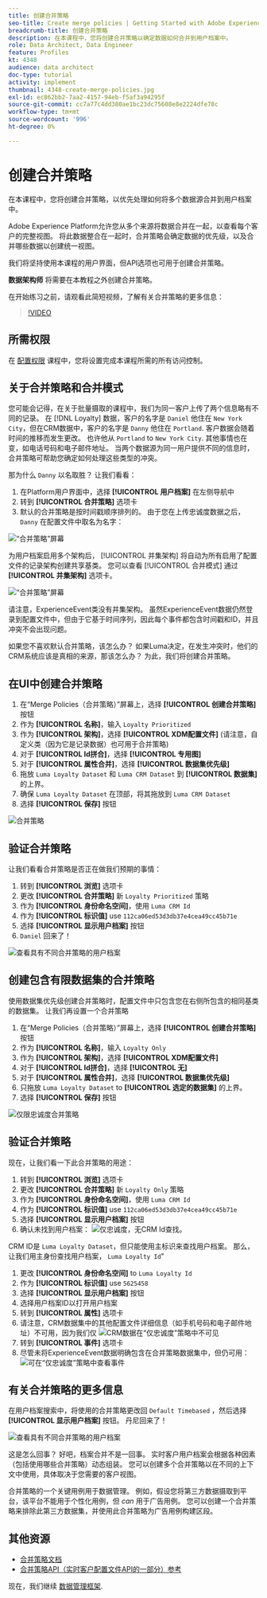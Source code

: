 ```yaml
---
title: 创建合并策略
seo-title: Create merge policies | Getting Started with Adobe Experience Platform for Data Architects and Data Engineers
breadcrumb-title: 创建合并策略
description: 在本课程中，您将创建合并策略以确定数据如何合并到用户档案中。
role: Data Architect, Data Engineer
feature: Profiles
kt: 4348
audience: data architect
doc-type: tutorial
activity: implement
thumbnail: 4348-create-merge-policies.jpg
exl-id: ec862bb2-7aa2-4157-94eb-f5af3a94295f
source-git-commit: cc7a77c4dd380ae1bc23dc75608e8e2224dfe78c
workflow-type: tm+mt
source-wordcount: '996'
ht-degree: 0%

---
```


# 创建合并策略

<!--20 min-->

在本课程中，您将创建合并策略，以优先处理如何将多个数据源合并到用户档案中。

Adobe Experience Platform允许您从多个来源将数据合并在一起，以查看每个客户的完整视图。 将此数据整合在一起时，合并策略会确定数据的优先级，以及合并哪些数据以创建统一视图。

我们将坚持使用本课程的用户界面，但API选项也可用于创建合并策略。

**数据架构师** 将需要在本教程之外创建合并策略。

在开始练习之前，请观看此简短视频，了解有关合并策略的更多信息：
>[!VIDEO](https://video.tv.adobe.com/v/330433?quality=12&learn=on)

## 所需权限

在 [配置权限](configure-permissions.md) 课程中，您将设置完成本课程所需的所有访问控制。

<!--* Permission items **[!UICONTROL Profile Management]** > **[!UICONTROL View Merge Policies]** and **[!UICONTROL Manage Merge Policies]**
* Permission item **[!UICONTROL Profile Management]** > **[!UICONTROL View Profiles]** and **[!UICONTROL Manage Profiles]**
* Permission item **[!UICONTROL Sandboxes]** > `Luma Tutorial`
* User-role access to the `Luma Tutorial Platform` product profile
-->

## 关于合并策略和合并模式

您可能会记得，在关于批量摄取的课程中，我们为同一客户上传了两个信息略有不同的记录。 在 [!DNL Loyalty] 数据，客户的名字是 `Daniel` 他住在 `New York City`，但在CRM数据中，客户的名字是 `Danny` 他住在 `Portland`. 客户数据会随着时间的推移而发生更改。 也许他从 `Portland` to `New York City`. 其他事情也在变，如电话号码和电子邮件地址。 当两个数据源为同一用户提供不同的信息时，合并策略可帮助您确定如何处理这些类型的冲突。

那为什么 `Danny` 以名取胜？ 让我们看看：

1. 在Platform用户界面中，选择 **[!UICONTROL 用户档案]** 在左侧导航中
1. 转到 **[!UICONTROL 合并策略]** 选项卡
1. 默认的合并策略是按时间戳顺序排列的。 由于您在上传忠诚度数据之后， `Danny` 在配置文件中取名为名字：

![“合并策略”屏幕](assets/mergepolicies-default.png)

为用户档案启用多个架构后， [!UICONTROL 并集架构] 将自动为所有启用了配置文件的记录架构创建共享基类。 您可以查看 [!UICONTROL 合并模式] 通过 **[!UICONTROL 并集架构]** 选项卡。

![“合并策略”屏幕](assets/mergepolicies-unionSchema.png)

请注意，ExperienceEvent类没有并集架构。 虽然ExperienceEvent数据仍然登录到配置文件中，但由于它基于时间序列，因此每个事件都包含时间戳和ID，并且冲突不会出现问题。

如果您不喜欢默认合并策略，该怎么办？ 如果Luma决定，在发生冲突时，他们的CRM系统应该是真相的来源，那该怎么办？ 为此，我们将创建合并策略。

## 在UI中创建合并策略

1. 在“Merge Policies（合并策略）”屏幕上，选择 **[!UICONTROL 创建合并策略]** 按钮
1. 作为 **[!UICONTROL 名称]**，输入 `Loyalty Prioritized`
1. 作为 **[!UICONTROL 架构]**，选择 **[!UICONTROL XDM配置文件]** (请注意，自定义类（因为它是记录数据）也可用于合并策略)
1. 对于 **[!UICONTROL Id拼合]**，选择 **[!UICONTROL 专用图]**
1. 对于 **[!UICONTROL 属性合并]**，选择 **[!UICONTROL 数据集优先级]**
1. 拖放 `Luma Loyalty Dataset` 和 `Luma CRM Dataset` 到 **[!UICONTROL 数据集]** 的上界。
1. 确保 `Luma Loyalty Dataset` 在顶部，将其拖放到 `Luma CRM Dataset`
1. 选择 **[!UICONTROL 保存]** 按钮
<!--do i need to explain Private Graph? Is that GA?-->
![合并策略](assets/mergepolicies-newPolicy.png)

## 验证合并策略

让我们看看合并策略是否正在做我们预期的事情：

1. 转到 **[!UICONTROL 浏览]** 选项卡
1. 更改 **[!UICONTROL 合并策略]** 新 `Loyalty Prioritized` 策略
1. 作为 **[!UICONTROL 身份命名空间]**，使用 `Luma CRM Id`
1. 作为 **[!UICONTROL 标识值]** use `112ca06ed53d3db37e4cea49cc45b71e`
1. 选择 **[!UICONTROL 显示用户档案]** 按钮
1. `Daniel` 回来了！

![查看具有不同合并策略的用户档案](assets/mergepolicies-lookupProfileWithMergePolicy.png)

## 创建包含有限数据集的合并策略

使用数据集优先级创建合并策略时，配置文件中只包含您在右侧所包含的相同基类的数据集。 让我们再设置一个合并策略

1. 在“Merge Policies（合并策略）”屏幕上，选择 **[!UICONTROL 创建合并策略]** 按钮
1. 作为 **[!UICONTROL 名称]**，输入  `Loyalty Only`
1. 作为 **[!UICONTROL 架构]**，选择 **[!UICONTROL XDM配置文件]**
1. 对于 **[!UICONTROL Id拼合]**，选择 **[!UICONTROL 无]**
1. 对于 **[!UICONTROL 属性合并]**，选择 **[!UICONTROL 数据集优先级]**
1. 只拖放 `Luma Loyalty Dataset` to **[!UICONTROL 选定的数据集]** 的上界。
1. 选择 **[!UICONTROL 保存]** 按钮

![仅限忠诚度合并策略](assets/mergepolicies-loyaltyOnly.png)

## 验证合并策略

现在，让我们看一下此合并策略的用途：

1. 转到 **[!UICONTROL 浏览]** 选项卡
1. 更改 **[!UICONTROL 合并策略]** 新 `Loyalty Only` 策略
1. 作为 **[!UICONTROL 身份命名空间]**，使用 `Luma CRM Id`
1. 作为 **[!UICONTROL 标识值]** use `112ca06ed53d3db37e4cea49cc45b71e`
1. 选择 **[!UICONTROL 显示用户档案]** 按钮
1. 确认未找到用户档案：
   ![仅忠诚度，无CRM Id查找。](assets/mergepolicies-loyaltyOnly-noCrmLookup.png)

CRM ID是 `Luma Loyalty Dataset`，但只能使用主标识来查找用户档案。 那么，让我们用主身份查找用户档案， `Luma Loyalty Id`&quot;

1. 更改 **[!UICONTROL 身份命名空间]** to `Luma Loyalty Id`
1. 作为 **[!UICONTROL 标识值]** use `5625458`
1. 选择 **[!UICONTROL 显示用户档案]** 按钮
1. 选择用户档案ID以打开用户档案
1. 转到 **[!UICONTROL 属性]** 选项卡
1. 请注意，CRM数据集中的其他配置文件详细信息（如手机号码和电子邮件地址）不可用，因为我们仅
   ![CRM数据在“仅忠诚度”策略中不可见](assets/mergepolicies-loyaltyOnly-attributes.png)
1. 转到 **[!UICONTROL 事件]** 选项卡
1. 尽管未将ExperienceEvent数据明确包含在合并策略数据集中，但仍可用：
   ![可在“仅忠诚度”策略中查看事件](assets/mergepolicies-loyaltyOnly-events.png)

## 有关合并策略的更多信息

在用户档案搜索中，将使用的合并策略更改回 `Default Timebased` ，然后选择 **[!UICONTROL 显示用户档案]** 按钮。 丹尼回来了！

![查看具有不同合并策略的用户档案](assets/mergepolicies-backToDanny.png)

这是怎么回事？ 好吧，档案合并不是一回事。 实时客户用户档案会根据各种因素（包括使用哪些合并策略）动态组装。 您可以创建多个合并策略以在不同的上下文中使用，具体取决于您需要的客户视图。

合并策略的一个关键用例用于数据管理。 例如，假设您将第三方数据摄取到平台，该平台不能用于个性化用例，但 _can_ 用于广告用例。 您可以创建一个合并策略来排除此第三方数据集，并使用此合并策略为广告用例构建区段。

## 其他资源

* [合并策略文档](https://experienceleague.adobe.com/docs/experience-platform/profile/merge-policies/overview.html)
* [合并策略API（实时客户配置文件API的一部分）参考](https://www.adobe.io/experience-platform-apis/references/profile/#tag/Merge-policies)

现在，我们继续 [数据管理框架](apply-data-governance-framework.md).
